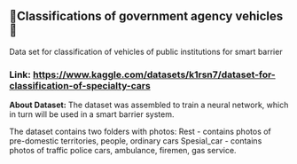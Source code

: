 ## 🚓Classifications of government agency vehicles🚧

Data set for classification of vehicles of public institutions for smart barrier

### Link: https://www.kaggle.com/datasets/k1rsn7/dataset-for-classification-of-specialty-cars

**About Dataset:**
The dataset was assembled to train a neural network, which in turn will be used in a smart barrier system.

The dataset contains two folders with photos:
Rest - contains photos of pre-domestic territories, people, ordinary cars
Spesial_car - contains photos of traffic police cars, ambulance, firemen, gas service.
